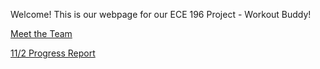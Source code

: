 Welcome! This is our webpage for our ECE 196 Project - Workout Buddy!

[Meet the Team](AboutTeam.md)

[11/2 Progress Report](11_2_Progress_Report.md)



